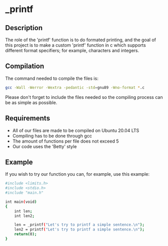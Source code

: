 # _printf

## Description

The role of the 'printf' function is to do formated printing, and the goal of this project is to make a custom 'printf' function in c which supports different format specifiers; for example, characters and integers.

## Compilation

The command needed to compile the files is:

```sh
gcc -Wall -Werror -Wextra -pedantic -std=gnu89 -Wno-format *.c
```

Please don't forget to include the files needed so the compiling process can be as simple as possible.

## Requirements

- All of our files are made to be compiled on Ubuntu 20.04 LTS
- Compiling has to be done through gcc
- The amount of functions per file does not exceed 5
- Our code uses the 'Betty' style

## Example

If you wish to try our function you can, for example, use this example:

```sh
#include <limits.h>
#include <stdio.h>
#include "main.h"

int main(void)
{
    int len;
    int len2;

    len = _printf("Let's try to printf a simple sentence.\n");
    len2 = printf("Let's try to printf a simple sentence.\n");
    return(0);
}
```


